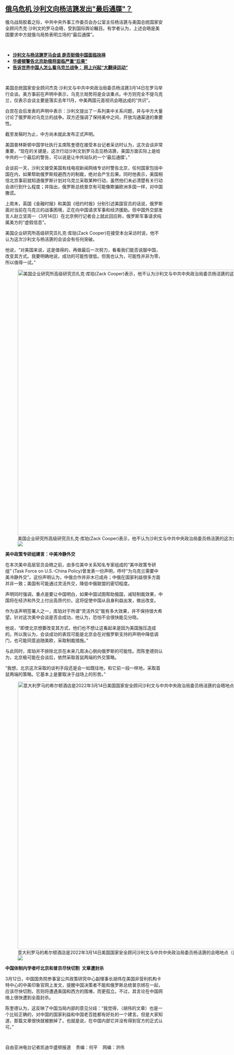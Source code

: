 <!--1647289800000-->
[俄乌危机     沙利文向杨洁篪发出"最后通牒"？](https://www.rfa.org/mandarin/yataibaodao/junshiwaijiao/kw-03142022104525.html)
------

<p>俄乌战局胶着之际，中共<span>中央外事工作委员会办公室主</span><span>任</span><span>杨洁篪与美国总统国家安全顾问杰克</span><span>·沙利文的罗马会晤，受到国际舆论瞩目。有学者认为，上述会晤是美国要求中方就俄乌局势表明立场的“最后通牒”。</span></p><p><br/></p><ul><li><a href="https://www.rfa.org/mandarin/yataibaodao/junshiwaijiao/ql2-03142022074238.html"><strong>沙利文与杨洁篪罗马会谈 是否挺俄中国面临抉择</strong></a></li><li><strong><a href="https://www.rfa.org/mandarin/Xinwen/6-03132022130951.html">华盛顿警告北京助俄将面临严重“后果”</a></strong></li><li><strong><a href="https://www.rfa.org/mandarin/Xinwen/6-03122022110505.html">告诉世界中国人怎么看乌克兰战争： 网上兴起“大翻译运动”</a></strong></li></ul><p><br/></p><p>美国总统国家安全顾问杰克<span>·</span><span>沙利文与中共中央政治局委员杨洁篪</span><span>3</span><span>月</span><span>14</span><span>日在罗马举行会谈。美方事前在声明中表示，乌克兰局势将是会谈重点。中方则完全不提乌克兰，仅表示会谈主要是落实去年</span><span>11</span><span>月，中美两国元首视讯会晤达成的</span><span>“</span><span>共识</span><span>”</span><span>。</span></p><p><span>白宫在会后发表的声明中表示：沙利文提出了一系列美中关系问题，并与中方大量讨论了俄罗斯对乌克兰的战争。双方还强调了保持美中之间，开放沟通渠道的重要性。</span></p><p><span>截至发稿时为止，中方尚未就此发布正式声明。</span></p><p><span>美国普林斯顿中国学社执行主席陈奎德在接受本台记者采访时认为，这次会谈非常重要，</span><span>“</span><span>现在的关键是，这次行动沙利文到罗马去见杨洁篪，美国方面实际上是给中共的一个最后的警告，可以说是让中共站队的一个</span><span>‘</span><span>最后通牒</span><span>’</span><span>。</span><span>”</span></p><p><span>会谈前一天，沙利文接受美国有线电视新闻网络专访时警告北京，任何国家包括中国在内，如果帮助俄罗斯规避西方的制裁，绝对会产生后果。同时他表示，美国相信北京事前就知道俄罗斯计划对乌克兰采取某种行动，虽然他们未必清楚有关行动会进行到什么程度；并指出，俄罗斯总统普京有可能像欺骗欧洲多国一样，对中国撒谎。</span></p><p><span>上周末，英国《金融时报》和美国《纽约时报》分别引述美国官员的话说，俄罗斯面对当前在乌克兰的战事困境，正在向中国请求军事和经济援助。但中国外交部发言人赵立坚周一（</span><span>3</span><span>月</span><span>14</span><span>日）在北京例行记者会上就此回应称，俄罗斯军事请求纯属美方的</span><span>“</span><span>虚假信息</span><span>”</span><span>。</span></p><p><span>美国企业研究所高级研究员扎克</span><span>·</span><span>库珀</span><span>(Zack Cooper)</span><span>在接受本台采访时说，他不认为这次沙利文与杨洁篪的会谈会有任何突破。</span></p><p><span>他说，</span><span>“</span><span>对美国来说，这是值得的，再做最后一次努力，看看我们能否说服中国，改变其方式。我要明确地说，成功的可能性很低。但我也认为，可能性并非为零，</span><span> <span>所以值得一试。</span></span><span>”</span></p><p><span><figure class="image-richtext image-inline captioned" style="width:1140px;"><img alt="美国企业研究所高级研究员扎克·库珀(Zack Cooper)表示，他不认为沙利文与中共中央政治局委员杨洁篪的这次会谈会有任何突破。（美国企业研究所官网截图）" height="848" src="https://www.rfa.org/mandarin/yataibaodao/junshiwaijiao/kw-03142022104525.html/kw0301.png/@@images/1b351f57-9d12-49a6-ac97-be1765cf5cda.png" title="kw0301.png" width="1140"/><figcaption class="image-caption">美国企业研究所高级研究员扎克·库珀(Zack Cooper)表示，他不认为沙利文与中共中央政治局委员杨洁篪的这次会谈会有任何突破。（美国企业研究所官网截图）</figcaption><small></small><div id="zoomattribute"><a data-caption="美国企业研究所高级研究员扎克·库珀(Zack Cooper)表示，他不认为沙利文与中共中央政治局委员杨洁篪的这次会谈会有任何突破。（美国企业研究所官网截图）" data-fancybox="" href="https://www.rfa.org/mandarin/yataibaodao/junshiwaijiao/kw-03142022104525.html/kw0301.png" id="single_image" title="美国企业研究所高级研究员扎克·库珀(Zack Cooper)表示，他不认为沙利文与中共中央政治局委员杨洁篪的这次会谈会有任何突破。（美国企业研究所官网截图）"><img src="/++plone++rfa-resources/img/icon-zoom.png"/></a></div></figure></span></p><p><strong><span>美中政策专研组建言：中美冷静外交</span></strong></p><p><span>在本次美中高层官员会晤之前，由多位美中关系知名专家组成的</span><span>“</span><span>美中政策专研组</span><span>” (Task Force on U.S.-China Policy)</span><span>曾发表一份声明，呼吁</span><span>“</span><span>为乌克兰需要中美冷静外交</span><span>”</span><span>。这份声明认为，中俄合作并非木已成舟；中俄在国家利益很多方面并非一致；美国有可能通过灵活外交，降低中俄联盟的密切程度。</span></p><p><span>声明同时强调，重点是要让中国明白，如果中国试图帮助俄国，减轻制裁效果，中国将在经济和外交上付出高昂代价。这将促使中国从自身利益出发，做出改变。</span></p><p><span>作为该声明签署人之一，库珀对于所谓</span><span>“</span><span>灵活外交</span><span>”</span><span>能有多大效果，并不保持很大希望。针对这次美中会谈是否会成功，他认为，恐怕不会很快能见分晓。</span></p><p><span>他说，</span><span>“</span><span>即使北京想要改变其方式，他们也不想让这看起来是因为美国施压造成的。所以我认为，会谈成功的表现可能是北京会在对俄罗斯支持的声明中降低调门，也可能同意追随美欧，采取制裁措施。</span><span>”</span></p><p><span>与此同时，库珀并不排除北京在未来几周决心倒向俄罗斯的可能性。而陈奎德则认为，北京极可能在会谈后，依然采取首鼠两端的外交策略。</span></p><p><span>“</span><span>我想，北京这次采取的谈判手段还是会一如既往地，和它前一段一样地，采取首鼠两端的策略。它基本上是要取决于战场上的形势。</span><span>”</span></p><p><span><figure class="image-richtext image-inline captioned" style="width:1280px;"><img alt="意大利罗马的希尔顿酒店是2022年3月14日美国国家安全顾问沙利文与中共中央政治局委员杨洁篪的会晤地点（美联社）" height="855" src="https://www.rfa.org/mandarin/yataibaodao/junshiwaijiao/kw-03142022104525.html/kw0314.jpg/@@images/a82f5e48-a45c-43de-9f1b-5c418f9ff7a9.jpeg" title="kw0314.jpg" width="1280"/><figcaption class="image-caption">意大利罗马的希尔顿酒店是2022年3月14日美国国家安全顾问沙利文与中共中央政治局委员杨洁篪的会晤地点（美联社）</figcaption><small></small><div id="zoomattribute"><a data-caption="意大利罗马的希尔顿酒店是2022年3月14日美国国家安全顾问沙利文与中共中央政治局委员杨洁篪的会晤地点（美联社）" data-fancybox="" href="https://www.rfa.org/mandarin/yataibaodao/junshiwaijiao/kw-03142022104525.html/kw0314.jpg" id="single_image" title="意大利罗马的希尔顿酒店是2022年3月14日美国国家安全顾问沙利文与中共中央政治局委员杨洁篪的会晤地点（美联社）"><img src="/++plone++rfa-resources/img/icon-zoom.png"/></a></div></figure></span></p><p><strong><span>中国体制内学者吁北京和普京尽快切割</span></strong> <strong> </strong><strong><span>文章遭封杀</span></strong></p><p><span>3</span><span>月</span><span>12</span><span>日，中国国务院参事室公共政策研究中心副理事长胡伟在美国非营利机构卡特中心的中美印象官网上发文，提醒中国决策者不能和俄罗斯总统普京绑在一起，应该尽快切割，否则将遭遇美国和西方的围堵，而更孤立。不过，其言论在中国网络上很快遭到全面封杀。</span></p><p><span>陈奎德认为，这反映了中国当局内部的意见分歧：</span><span>“</span><span>我觉得，（胡伟的文章）也是一个比较正确的，对中国的国家利益和中国老百姓都有好处的一个建言。但是大家知道，那篇文章很快就被删掉了。也就是说，在中国内部它并没有得到官方的正式认可。</span><span>”</span></p><p><br/></p><p><span>自由亚洲电台记者凯迪华盛顿报道    责编：何平    网编：洪伟<br/></span></p>
